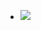 - <a href="https://opgc.me/#/users/naaaaaru" target="_blank"><img src="https://prd-opgc-api.opgc.me/githubs/users/naaaaaru/tag/?theme=basic" /></a>

<!---
naaaaaru/naaaaaru is a ✨ special ✨ repository because its `README.md` (this file) appears on your GitHub profile.
You can click the Preview link to take a look at your changes.
--->
